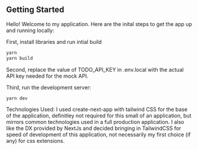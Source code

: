 ## Getting Started

Hello! Welcome to my application. Here are the inital steps to get the app up and running locally:

First, install libraries and run intial build

```bash
yarn
yarn build
```

Second, replace the value of TODO_API_KEY in .env.local with the actual API key needed for the mock API.

Third, run the development server:

```bash
yarn dev
```

Technologies Used:
I used create-next-app with tailwind CSS for the base of the application, definitley not required for this small of an application, but mirrors common technologies used in a full production application. I also like the DX provided by NextJs and decided bringing in TailwindCSS for speed of development of this application, not necessarily my first choice (if any) for css extensions.
